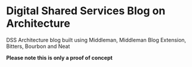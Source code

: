 # Digital Shared Services Blog on Architecture

DSS Architecture blog built using Middleman, Middleman Blog Extension, Bitters, Bourbon and Neat

**Please note this is only a proof of concept**
